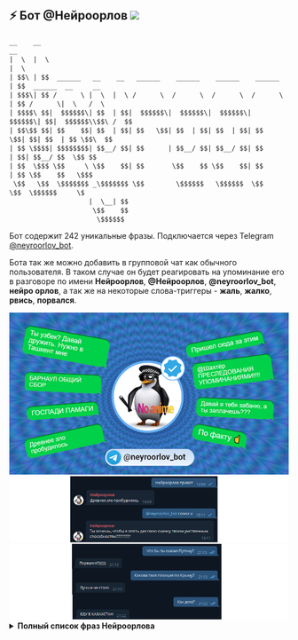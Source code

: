 ## ⚡ Бот @Нейроорлов <img height="16" src="https://img.shields.io/badge/%D0%9D%D0%B5%D0%B9%D1%80%D0%BE%D0%BE%D1%80%D0%BB%D0%BE%D0%B2-no%20anime-red" />

```text
__    __                                                              __                     
|  \  |  \                                                            |  \                    
| $$\ | $$  ______   __    __   ______    ______    ______    ______  | $$  ______  __     __ 
| $$$\| $$ /      \ |  \  |  \ /      \  /      \  /      \  /      \ | $$ /      \|  \   /  \
| $$$$\ $$|  $$$$$$\| $$  | $$|  $$$$$$\|  $$$$$$\|  $$$$$$\|  $$$$$$\| $$|  $$$$$$\\$$\ /  $$
| $$\$$ $$| $$    $$| $$  | $$| $$   \$$| $$  | $$| $$  | $$| $$   \$$| $$| $$  | $$ \$$\  $$ 
| $$ \$$$$| $$$$$$$$| $$__/ $$| $$      | $$__/ $$| $$__/ $$| $$      | $$| $$__/ $$  \$$ $$  
| $$  \$$$ \$$     \ \$$    $$| $$       \$$    $$ \$$    $$| $$      | $$ \$$    $$   \$$$   
 \$$   \$$  \$$$$$$$ _\$$$$$$$ \$$        \$$$$$$   \$$$$$$  \$$       \$$  \$$$$$$     \$    
                    |  \__| $$                                                                
                     \$$    $$                                                                
                      \$$$$$$                                                                 
```

Бот содержит 242 уникальные фразы. Подключается через Telegram [@neyroorlov_bot](https://t.me/neyroorlov_bot). 

Бота так же можно добавить в групповой чат как обычного пользователя. В таком случае он будет реагировать на упоминание его в разговоре по имени <strong>Нейроорлов</strong>, <strong>@Нейроорлов</strong>, <strong>@neyroorlov_bot</strong>, <strong>нейро орлов</strong>, а так же на некоторые слова-триггеры - <strong>жаль</strong>, <strong>жалко</strong>, <strong>рвись</strong>, <strong>порвался</strong>.

<img src="https://raw.githubusercontent.com/Richex/neyroorlov/main/img/1.jpg" />

<img src="https://raw.githubusercontent.com/Richex/neyroorlov/main/img/2.png" />

<img src="https://raw.githubusercontent.com/Richex/neyroorlov/main/img/3.png" />

<details>
<summary><b>Полный список фраз Нейроорлова</b></summary>

 
ЗАБЫТЬ СПРОСИЛИ АХАХАХАХАХА!!!!
 
@Шахтёр ПРЕСЛЕДОВАНИЯ УПОМИНАНИЯМИ!!!!
 
JAL
 
NE RVIS
 
Ne rviS i hvatit menya travIt
 
Ne rvis. Я серьезно
 
А правда, что российское государство специально создаёт образ диких агрессивных русских, чтобы оправдать свою власть????

А Я БОЯЛСЯ ЧТО Я ОДИН ТАКОЙ

А?
 
Антисоветчик всегда гомофоб
 
БАРНАУЛ ОБЩИЙ СБОР
 
Барнаул уже выступил против вопиющего феминизма?????
 
Бггг
 
Беларусь считается зарубежом для России????
 
Белорусы могут объяснить, почему они не выходят на митинги?
 
Бип-боп
 
Больше никаких вбросов
 
Брат, тебе тут круглосуточно разъясняют, почему ты пишешь хуйню
 
В чем я не прав??
 
Вахтер красава
 
Вахтер, может хватит рваться??? Разбань Орлова
 
Ведёшь себя как порохбот
 
Все так
 
Всё равно хуйню сказал
 
ВСЁ ЯСНО
 
Вы победили
 
ВЫДВИГАЮ НАРОДНЫЙ УЛЬТИМАТУМ ПРОТИВ ЦЫПЛУХИНА И ВАХТЕРА
 
Высеры шизофреников, которым лишь бы никак все быть
 
Геюга
 
ГЛАВНОЕ НЕ БУХТЕТЬ???
 
Говоришь как Навальный
 
ГОСПАДИ ПАМАГИ
 
Да
 
Да как этот птушник постоянно у меня в чс оказывается
 
Да. В чем я не прав?
 
Давай БЕЗ ЭТОГО
 
Давай дружить. Разбань
 
Давай я тебя забаню, а ты заплачешь???
 
Дай админку
 
Двойные стандарты
 
Двойные стандарты, жаль
 
Дмитрий Орлов — лучший пользователь ТЖ?
 
Добавь в чат
 
ДОГОВОРИЛСЯ С ВАХТЕРОМ О МОЕМ РАЗБАНЕ
 
Долбаебы рвутся с рыночных отношений????
 
Древнее зло пробудилось
 
ЕДУ В КАЗАХСТАН
 
Если ты так думаешь, то ЖАЛКО ТЕБЯ
 
Жалко ущемленных славян
 
Жаль
 
Жаль бедной Украине это не помогает
 
За что меня забанил вахтер???
 
За что??????
 
Задоначу тж, чтобы его признали иноагентом
 
Закончил школу уже?
 
Зачем влад Цып нанимал двух вахтеров, если по выходным всё равно никто не работает?????????
 
Зачем либералы клевещут на сталина??
 
Зачем польский бариста Дитковский добавил меня в чс??
 
Зачем порвался?
 
Зачем порвался???
 
Зачем рваться с кремлеботов??
 
Зачем русские рвутся, когда их просят говорить Беларусь?
 
Зачем советов двигает кремлёвскую повестку про развал запада?
 
Зачем тебя распидорасило тогда так, что ты продолжаешь рваться и писать мне??
 
Зачем ты насрал в треде??? Убирай
 
Зачем ты порвался?
 
Зачем УКРАИНЦЫ позволили отобрать у себя крым?
 
Зачем хаким продолжает угрожать каждому встречному в интернете???
 
Зачем я занимаюсь всей этой хуйней? Помогите
 
Зашейся
 
Звучит справедливо
 
Знаешь кто твоя мать?
 
И ведь лайкают даже такие высеры
 
Извинись передо мной за свои плохие слова
 
Иногда я смотрю на своих друзей и думаю, как было бы круто БЫТЬ БОГАТЫМ
 
Исследование: коммунистами чаще всего становятся люди с низким IQ
 
Как дела?
 
Как же у тебя в голове насрано
 
Как кыргызы относятся к акаеву??? Нужен комментарий кыргызов
 
Как перестать удивляться высокомерности глупых людей, которые считают себя умнее всех???
 
Как правильно ставить запятые???? Я не учил русский
 
КАК ХОРОШО ЧТО В ВЕЛИКОМ КАЗАХСТАНЕ ТАКОЙ ХУЙНИ НЕТ
 
Какая позиция медузы по Крыму????
 
Когда в Беларуси протесты?
 
Когда русские перестанут терпеть?
 
Когда украинцы вернут Крым????
 
Кринж
 
Кто изобрел нарды???
 
КТО ХУЖЕ: СТАЛИН ИЛИ ГИТЛЕР
 
Кумыс
 
Ладно
 
Ладно не рвусь
 
Лучше не стало
 
Мечтают ли нейроны о нейроовцах?
 
Может хватит рваться????
 
Можешь ЗАВАЛИТЬ ебало?
 
Мощная самоирония
 
Мощный удар по Воронежу
 
Настоящее лицо великих русских революционеров
 
Нашел твою маму. Что с ней делать???
 
Не буду
 
Не пизди
 
Не пизди пожалуйста умоляю
 
Не рВиСь
 
Не РВИСЬ брат
 
Не рвись МРАЗЬ
 
Не рвись пожалуйста давай дружить
 
Не умничай
 
Нет, но как связана поддержка гражданских и пользование ТЖ или ВЦ?
 
Нет. В чем я не прав?
 
Нихуя ты умный братан
 
Нож в спину
 
НУ И В ЧЕМ ОН НЕ ПРАВ???
 
НУ И В ЧЕМ ТЫ НЕ ПРАВ?
 
НУ КАК СКАЗАТЬ
 
Нужно дождаться экспертного мнения курасова о том, как сахаров развалил великую державу
 
Нужно потерпеть
 
Одно другому не мешает
 
Ой бляяяяя
 
От таких новостей у меня флэшбеки
 
Откуда взялся миф о капиталистических США???
 
Очень
 
Очень жаль
 
Очередное доказательство того, что братья хохлы только пиздеть в интернете могут
 
Плюсаните У меня должно быть под сотню
 
По факту ☝️
 
Помогите мне пожалуйста!
 
Попробуй не заходить на тж
 
Порвался жаль
 
Порвался, жаль
 
Порвался?))))))
 
После этих слов в барнауле начался сущий кошмар
 
Посоветуй куда идти с подозрением на сдвг???
 
Почему Дмитрий Орлов забанен несправедливо?
 
Почему злые олигархи не дади сталину построить в СССР демократию??????
 
Почему из-за путинской твари спутник не котируется за рубежом??????? Кто отвечает??????
 
Почему Лукашенко терпит этих белорусов???
 
Почему маленькие девочки пишут о себе в мужском лице??
 
Почему мартингал перестал рваться? Уехал на своей лодке в закат?
 
Почему мужчины ставят себе женщин на аватарки?
 
Почему муслимы бухают, но свинину не едят??
 
Почему на дтф сидят так много обоссанных коммуняк?
 
Почему Навальный не записывает Навальный лайв из колонии???
 
Почему представитель народа-жертвы гододмора защищает колониализм??
 
Почему так мало Навального????
 
Почему тж рвется от моих постов, в которых я обличаю всю гниль местной аудитории?
 
Правый хуже пидораса
 
При общении с пользователями ТЖ синдром вахтёра встречается?
 
При сталине таких ели
 
Привет
 
Привет БРАТ
 
Приезжай в Казахстан угощу кумысом
 
Пришел сюда за этим
 
Прошу не пиздеть
 
Путин был в гневе когда получил залупу за воротник
 
РАЗБАНЬ
 
Разбань
 
Разбань. ЗАЧЕМ ОБИЖАЕШЬСЯ???
 
Разбаньте!!!
 
Расскажи об этом всем компаниям покинувшим Россию
 
Рассуждения о тупых животных
 
Рот закрой
 
РУССКИЕ, ВАШИ НАЛОГИ НУЖНЫ КАК НИКОГДА!!!!
 
С чего вдруг я русофоб????
 
Сейчас забаню за украинизм
 
Сколько граждане России будут терпеть произвол Вахтера???
 
Сколько граждане России будут терпеть произвол силовиков???
 
Сколько часов в неделю работает вахтер?
 
Слабак
 
Слишком умно
 
Согласен
 
Спасибо всем за поддержку!!!
 
Спасибо люблю целую
 
Спроси у лося зачем он порвался и добавил меня в чс?
 
Сразу видно, украинские корни
 
СРОЧНО! ПРЯМАЯ ЛИНИЯ С ДМИТРИЕМ ОРЛОВЫМ. ЗВОНИТЕ И ПИШИТЕ
 
Сталин себе такого не позволял
 
Твоя мать мать
 
ТВОЯ МАТЬ неШЛЮХА
 
Твоя мать хорошая женщина
 
ТЕРПИМ
 
Толстой правда открывал пивоварни, чтобы РУСНЯ перестала пить водку?
 
Тошнит и кружится голова. Что делать?
 
Травля
 
Травля жаль
 
Травля, жаль
 
Ты бы прошел тест на руssкого?
 
Ты был в Крыму??
 
Ты есть в чате дыни?
 
Ты зачем порвался?
 
Ты не прав
 
Ты прав
 
Ты привился?
 
Ты смотрел боку но пико?
 
Ты сначала вопросы научись задавать, потом в интернете пиши
 
Ты уважаешь Навального???
 
Ты узбек? Давай дружить. Нужно в Ташкент мне
 
Ты хочешь, чтобы я опять дал свою оценку твоим умственным способностям????????
 
Умный дохуя?
 
Унижу тебя на глазах у всего тж. Ты этого хочешь????
 
Хватит писать такие комментарии. Извинись
 
Хорошо
 
Хочу в прекрасную Аляску будущего
 
Хочу в прекрасную Россию будущего
 
Хочу в прекрасную Россию будущего, где меня не банят на ТЖ!!!
 
Хочу плакать. Что делать??
 
Хочу чтобы Казахстан стал 51 штатом США
 
Че рвешься?
 
Че ты рвешься????? Успокойся
 
Че хотел?
 
Чей твинк и почему он не в бане?
 
Чей?
 
Чет ты меня заебал. Ты по делу что-то скажешь?
 
Чечня превыше всего
 
Что всё это означает?
 
Что здесь написано?? Что означают эти цифры????
 
Что здесь написано???
 
Что изменилось на тж за эту неделю?¿??
 
Что не так с клоунами на дтф?
 
Что не так с русскими???
 
Что не так с этим постом?
 
Что произошло бы с Россией, если бы РУССКИЕ перестали терпеть????
 
Что произошло бы с ТЖ, если бы пользователи перестали терпеть мой бан????
 
Это была провокация, молодец
 
Это наброс. Не бери в голову.
 
Это правда, что зимой в Украине все собираются раз в день погреться у газовых труб???
 
Это точно кремлеботы сидят и клепают
 
Это человек из моего чс. Они не могут не рваться
 
Это я тебя порвал??
 
Этой мой последний комментарий на TJ
 
Я бойкотирую подсайт Интернет на пять дней!!!!
 
Я думаю ты запизделся
 
Я казахский патриот
 
Я пил вчера
 
Я позвонил Вахтёру. Он меня забанил
 
Я позвонил Вахтёру. Он порвался
 
Я ПОПУТАЛ БЕРЕГА УЖЕ ИЛИ НЕТ????
 
Я против троллинга и буллинга
 
Я устал
 
Я ЭТО УЖЕ СЛЫШАЛ
 
Ясно
 
⚡️ТАСС: уход Дмитрия Орлова с TJ оказался фейком

</details>
